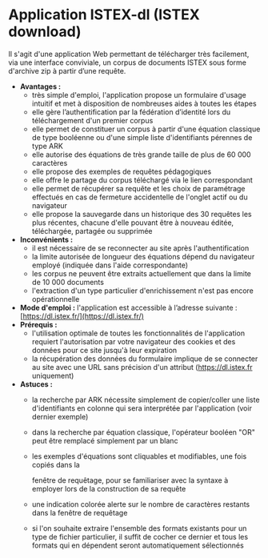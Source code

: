 # Application ISTEX-dl \(ISTEX download\)

Il s'agit d'une application Web permettant de télécharger très facilement, via une interface conviviale, un corpus de documents ISTEX sous forme d'archive zip à partir d’une requête.

* **Avantages :**
  * très simple d'emploi, l'application propose un formulaire d'usage intuitif et met à disposition de nombreuses aides à toutes les étapes
  * elle gère l’authentification par la fédération d’identité lors du téléchargement d'un premier corpus
  * elle permet de constituer un corpus à partir d'une équation classique de type booléenne ou d'une simple liste d'identifiants pérennes de type ARK  
  * elle autorise des équations de très grande taille de plus de 60 000 caractères
  * elle propose des exemples de requêtes pédagogiques 
  * elle offre le partage du corpus téléchargé via le lien correspondant  
  * elle permet de récupérer sa requête et les choix de paramétrage effectués en cas de fermeture accidentelle de l'onglet actif ou du navigateur
  * elle propose la sauvegarde dans un historique des 30 requêtes les plus récentes, chacune d'elle pouvant être à nouveau éditée, téléchargée, partagée ou supprimée  
* **Inconvénients :**
  * il est nécessaire de se reconnecter au site après l'authentification
  * la limite autorisée de longueur des équations dépend du navigateur employé \(indiquée dans l'aide correspondante\)
  * les corpus ne peuvent être extraits actuellement que dans la limite de 10 000 documents
  * l'extraction d'un type particulier d'enrichissement n'est pas encore opérationnelle
* **Mode d'emploi :** l'application est accessible à l’adresse suivante : [https://dl.istex.fr/](https://dl.istex.fr/)
* **Prérequis :**
  * l'utilisation optimale de toutes les fonctionnalités de l'application requiert l'autorisation par votre navigateur des cookies et des données pour ce site jusqu'à leur expiration 
  * la récupération des données du formulaire implique de se connecter au site avec une URL sans précision d'un attribut \(https://dl.istex.fr uniquement\)
* **Astuces :** 
  * la recherche par ARK nécessite simplement de copier/coller une liste d'identifiants en colonne qui sera interprétée par l'application \(voir dernier exemple\)
  * dans la recherche par équation classique, l'opérateur booléen "OR" peut être remplacé simplement par un blanc
  * les exemples d'équations sont cliquables et modifiables, une fois copiés dans la  

    fenêtre de requêtage, pour se familiariser avec la syntaxe à employer lors de la construction de sa requête 

  * une indication colorée alerte sur le nombre de caractères restants dans la fenêtre de requêtage
  * si l'on souhaite extraire l'ensemble des formats existants pour un type de fichier particulier, il suffit de cocher ce dernier et tous les formats qui en dépendent seront automatiquement sélectionnés





